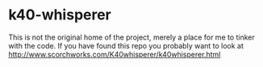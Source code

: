 # k40-whisperer
This is not the original home of the project, merely a place for me to tinker with the code. If you have found this repo you probably want to look at http://www.scorchworks.com/K40whisperer/k40whisperer.html
